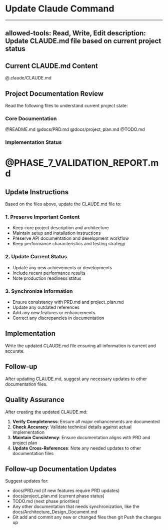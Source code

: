 # Update Claude Command
---
allowed-tools: Read, Write, Edit
description: Update CLAUDE.md file based on current project status
---

## Current CLAUDE.md Content
@.claude/CLAUDE.md

## Project Documentation Review

Read the following files to understand current project state:

### Core Documentation
@README.md
@docs/PRD.md
@docs/project_plan.md
@TODO.md

### Implementation Status
# @PHASE_7_VALIDATION_REPORT.md

## Update Instructions

Based on the files above, update the CLAUDE.md file to:

### 1. Preserve Important Content
- Keep core project description and architecture
- Maintain setup and installation instructions
- Preserve API documentation and development workflow
- Keep performance characteristics and testing strategy

### 2. Update Current Status
- Update any new achievements or developments
- Include recent performance results
- Note production readiness status

### 3. Synchronize Information
- Ensure consistency with PRD.md and project_plan.md
- Update any outdated references
- Add any new features or enhancements
- Correct any discrepancies in documentation

## Implementation
Write the updated CLAUDE.md file ensuring all information is current and accurate.

## Follow-up
After updating CLAUDE.md, suggest any necessary updates to other documentation files.

## Quality Assurance

After creating the updated CLAUDE.md:

1. **Verify Completeness**: Ensure all major enhancements are documented
2. **Check Accuracy**: Validate technical details against actual implementation
3. **Maintain Consistency**: Ensure documentation aligns with PRD and project plan
4. **Update Cross-References**: Note any needed updates to other documentation files

## Follow-up Documentation Updates

Suggest updates for:
- docs/PRD.md (if new features require PRD updates)
- docs/project_plan.md (current phase status)
- TODO.md (next phase priorities)
- Any other documentation that needs synchronization, like the docs/Architecture_Design_Document.md
- Git add and commit any new or changed files then git Push the changes up
